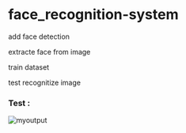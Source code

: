 # face_recognition-system
<p>add face detection</p>
<p>extracte face from image</p>
<p>train dataset</p>
<p>test recognitize image</p>

<h3>Test : </h3>

![myoutput](https://user-images.githubusercontent.com/51214702/113225674-7e7c0380-928e-11eb-8171-eb226d207685.gif)

